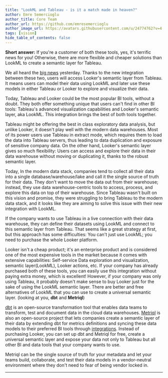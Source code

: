 ```yaml
---
title: "LookML and Tableau - is it a match made in heaven?"
author: Emre Semercioglu
author_title: Core Team
author_url: https://github.com/emresemercioglu
author_image_url: https://avatars.githubusercontent.com/u/24774762?v=4
tags: [vision]
hide_table_of_contents: false
---
```


**Short answer:** If you're a customer of both these tools, yes, it's terrific news for you! Otherwise, there are more flexible and cheaper solutions than LookML to create a semantic layer for Tableau.
<!--truncate-->

We all heard the [big news](https://www.tableau.com/about/blog/2021/10/expanding-google-partnership-tableau-integrations-looker-bigquery) yesterday. Thanks to the new integration between these two, users will access Looker's semantic layer from Tableau. It means users can model their data using LookML and later use these models in either Tableau or Looker to explore and visualize their data.

Today, Tableau and Looker could be the most popular BI tools, without a doubt. They both offer something unique that users can't find in other BI tools: Tableau's advanced visualization capabilities and Looker's semantic layer, aka LookML. This integration brings the best of both tools together. 

Tableau might be offering the best in class exploratory data analysis, but unlike Looker, it doesn't play well with the modern data warehouses. Most of its power users use Tableau in extract mode, which requires them to load the data into Tableau servers, thus leading to data duplication and exposure of sensitive company data. On the other hand, Looker's semantic layer gives so much flexibility: Users can access and explore their data in their data warehouse without moving or duplicating it, thanks to the robust semantic layer. 

Today, In the modern data stack, companies tend to collect all their data into a single database/warehouse/lake and call it the single source of truth for their data. They don't want to move the data out from their warehouse; instead, they use data warehouse-centric tools to access, process, and explore this data on top of their warehouse. Since Tableau wasn't built on this vision and promise, they were struggling to bring Tableau to the modern data stack, and it looks like they are aiming to solve this issue with their new integration with LookML.

If the company wants to use Tableau in a live connection with their data warehouse, they can define their datasets using LookML and connect to this semantic layer from Tableau. That seems like a great strategy at first, but this approach has some difficulties: You can't just use LookML; you need to purchase the whole Looker platform. 

Looker isn't a cheap product; it's an enterprise product and is considered one of the most expensive tools in the market because it comes with extensive capabilities: Self-service Data exploration and visualization, semantic layer(LookML), Looker actions, etc. If your company has already purchased both of these tools, you can easily use this integration without paying extra money, which is excellent! However, if your company was only using Tableau, it probably doesn't make sense to buy Looker just for the sake of using the LookML semantic layer. There are better and free alternatives of LookML that you can use to create a universal semantic layer. (looking at you, **dbt** and **Metriql**)

[dbt](https://www.getdbt.com) is an open-source transformation tool that enables data teams to transform, test and document data in the cloud data warehouses. [Metriql](https://metriql.com) is also an open-source project that lets companies create a semantic layer of their data by extending dbt for metrics definitions and syncing these data models to their preferred BI tools through [integrations](https://metriql.com/integrations/bi-tools/index). Instead of purchasing Looker, you can set up dbt and Metriql for free, create a universal semantic layer and expose your data not only to Tableau but all other BI and data tools that your company wants to use.

Metriql can be the single source of truth for your metadata and let your teams build, collaborate, and test their data models in a vendor-neutral environment where they don't need to fear of being vendor locked in.

-----
